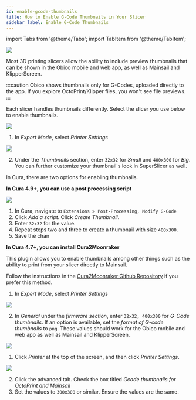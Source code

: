 ```yaml
---
id: enable-gcode-thumbnails
title: How to Enable G-Code Thumbnails in Your Slicer
sidebar_label: Enable G-Code Thumbnails
---
```

import Tabs from '@theme/Tabs';
import TabItem from '@theme/TabItem';

![](/img/user-guides/gcode-thumbnails/obico-gcode-thumbnails.png)

Most 3D printing slicers allow the ability to include preview thumbnails that can be shown in the Obico mobile and web app, as well as Mainsail and KlipperScreen.

:::caution
Obico shows thumbnails only for G-Codes, uploaded directly to the app. If you explore OctoPrint/Klipper files, you won't see file previews.
:::

Each slicer handles thumbnails differently. Select the slicer you use below to enable thumbnails.

<Tabs groupId="operating-systems">
  <TabItem value="Prusa" label="Prusa Slicer (2.3.0+)">

![](/img/user-guides/gcode-thumbnails/prusa-slicer-1.png)

1. In *Expert Mode*, select *Printer Settings*

![](/img/user-guides/gcode-thumbnails/prusa-slicer-thumbnail.png)


2. Under the *Thumbnails* section, enter `32x32` for *Small* and `400x300` for *Big*. You can further customize your thumbnail's look in SuperSlicer as well.


  </TabItem>
  <TabItem value="Cura" label="Cura">

In Cura, there are two options for enabling thumbnails.

**In Cura 4.9+, you can use a post processing script**

![](/img/user-guides/gcode-thumbnails/cura-post-process.png)

1. In Cura, navigate to `Extensions > Post-Processing, Modify G-Code`
2. Click *Add a script*. Click *Create Thumbnail*.
3. Enter `32x32` for the value.
4. Repeat steps two and three to create a thumbnail with size `400x300`.
5. Save the chan

**In Cura 4.7+, you can install Cura2Moonraker**

This plugin allows you to enable thumbnails among other things such as the ability to print from your slicer directly to Mainsail.

Follow the instructions in the [Cura2Moonraker Github Repository](https://github.com/emtrax-ltd/Cura2MoonrakerPlugin) if you prefer this method.


  </TabItem>
  <TabItem value="SuperSlicer" label="Super Slicer">

1. In *Expert Mode*, select *Printer Settings*

![](/img/user-guides/gcode-thumbnails/super-slicer-thumbnails.png)


2. In *General* under the *firmware section*, enter `32x32, 400x300` for *G-Code thumbnails*. If an option is available, set the *format of G-code thumbnails* to `png`. These values should work for the Obico mobile and web app as well as Mainsail and KlipperScreen.



  </TabItem>
  <TabItem value="ideamaker" label="ideaMaker">

![](/img/user-guides/gcode-thumbnails/ideamaker-thumbnails.png)

1. Click *Printer* at the top of the screen, and then click *Printer Settings*.

![](/img/user-guides/gcode-thumbnails/ideamaker-thumbnails-1.png)

2. Click the advanced tab. Check the box titled *Gcode thumbnails for OctoPrint and Mainsail*
3. Set the values to `300x300` or similar. Ensure the values are the same.




  </TabItem>
</Tabs>
